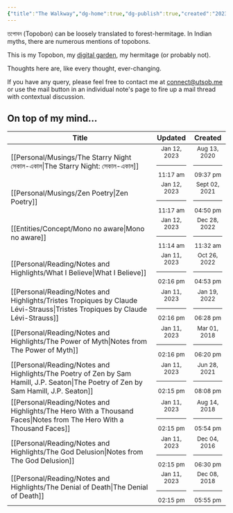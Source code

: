 ```yaml
---
{"title":"The Walkway","dg-home":true,"dg-publish":true,"created":"2023-01-02T21:30:15+06:00","updated":"2023-01-11T10:34:27+06:00","dg-metatags":{"description":"Utsob's Digital Garden","og:description":"Utsob's Digital Garden"},"permalink":"/the-walkway/","metatags":{"description":"Utsob's Digital Garden","og:description":"Utsob's Digital Garden"},"tags":["gardenEntry"],"dgPassFrontmatter":true}
---
```


তপোবন (Topobon) can be loosely translated to forest-hermitage. In Indian myths, there are numerous mentions of topobons.

This is my Topobon, my [digital garden](https://cagrimmett.com/notes/2020/11/08/what-are-digital-gardens/), my hermitage (or probably not).

Thoughts here are, like every thought, ever-changing.

If you have any query, please feel free to contact me at [connect@utsob.me](mailto:connect@utsob.me) or use the mail button in an individual note's page to fire up a mail thread with contextual discussion.

## On top of my mind…
| Title                                                                                                                                   | Updated                                                   | Created                                                    |
| --------------------------------------------------------------------------------------------------------------------------------------- | --------------------------------------------------------- | ---------------------------------------------------------- |
| [[Personal/Musings/The Starry Night সেকাল-একাল\|The Starry Night: সেকাল-একাল]]                                                       | <center><small>Jan 12, 2023<hr/>11:17 am</small></center> | <center><small>Aug 13, 2020<hr/>09:37 pm</small></center>  |
| [[Personal/Musings/Zen Poetry\|Zen Poetry]]                                                                                          | <center><small>Jan 12, 2023<hr/>11:17 am</small></center> | <center><small>Sept 02, 2021<hr/>04:50 pm</small></center> |
| [[Entities/Concept/Mono no aware\|Mono no aware]]                                                                                    | <center><small>Jan 12, 2023<hr/>11:14 am</small></center> | <center><small>Dec 28, 2022<hr/>11:32 am</small></center>  |
| [[Personal/Reading/Notes and Highlights/What I Believe\|What I Believe]]                                                             | <center><small>Jan 11, 2023<hr/>02:16 pm</small></center> | <center><small>Oct 26, 2022<hr/>04:53 pm</small></center>  |
| [[Personal/Reading/Notes and Highlights/Tristes Tropiques by Claude Lévi-Strauss\|Tristes Tropiques by Claude Lévi-Strauss]]         | <center><small>Jan 11, 2023<hr/>02:16 pm</small></center> | <center><small>Jan 19, 2022<hr/>06:28 pm</small></center>  |
| [[Personal/Reading/Notes and Highlights/The Power of Myth\|Notes from The Power of Myth]]                                            | <center><small>Jan 11, 2023<hr/>02:16 pm</small></center> | <center><small>Mar 01, 2018<hr/>06:20 pm</small></center>  |
| [[Personal/Reading/Notes and Highlights/The Poetry of Zen by Sam Hamill, J.P. Seaton\|The Poetry of Zen by Sam Hamill, J.P. Seaton]] | <center><small>Jan 11, 2023<hr/>02:15 pm</small></center> | <center><small>Jun 28, 2021<hr/>08:08 pm</small></center>  |
| [[Personal/Reading/Notes and Highlights/The Hero With a Thousand Faces\|Notes from The Hero With a Thousand Faces]]                  | <center><small>Jan 11, 2023<hr/>02:15 pm</small></center> | <center><small>Aug 14, 2018<hr/>05:54 pm</small></center>  |
| [[Personal/Reading/Notes and Highlights/The God Delusion\|Notes from The God Delusion]]                                              | <center><small>Jan 11, 2023<hr/>02:15 pm</small></center> | <center><small>Dec 04, 2016<hr/>06:30 pm</small></center>  |
| [[Personal/Reading/Notes and Highlights/The Denial of Death\|The Denial of Death]]                                                   | <center><small>Jan 11, 2023<hr/>02:15 pm</small></center> | <center><small>Dec 08, 2018<hr/>05:55 pm</small></center>  |
